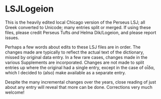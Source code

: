 # LSJLogeion
This is the heavily edited local Chicago version of the Perseus LSJ; all Greek converted to Unicode; 
many entries split or merged. 
If using these files, please credit Perseus Tufts *and* Helma Dik/Logeion, and please report issues. 

Perhaps a few words about edits to these LSJ files are in order. The changes made are typically to 
reflect the actual text of the dictionary, missed by original data entry. In a few rare cases, changes 
made in the various Supplements are incorporated. Changes are not made to split entries up where the original
had a single entry, except in the case of οἶδα, which I decided to (also) make available as a separate entry.

Despite the many incremental changes over the years, close reading of just about any entry will reveal that more
can be done. Corrections very much welcome! 

